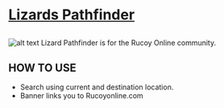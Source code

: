 # [Lizards Pathfinder](https://na-hikari.github.io/Rucoy-Online-Lizards-Pathfinder/)
##
![alt text](https://na-hikari.github.io/Rucoy-Online-Lizards-Pathfinder//blob/master/images/General_Krinok.gif)
Lizard Pathfinder is for the Rucoy Online community.

>

## HOW TO USE
* Search using current and destination location.
* Banner links you to Rucoyonline.com
